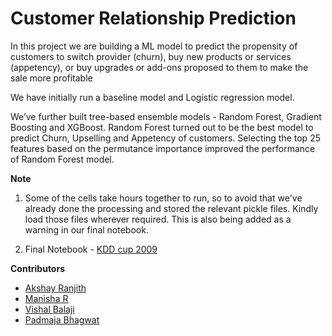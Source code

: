 # Customer Relationship Prediction
In this project we are building a ML model to predict the propensity of customers to switch provider (churn), buy new products or services (appetency), or buy upgrades or add-ons proposed to them to make the sale more profitable

We have initially run a baseline model and Logistic regression model.

We’ve further built tree-based ensemble models - Random Forest, Gradient Boosting and XGBoost. Random Forest turned out to be the best model to predict Churn, Upselling and Appetency of customers. Selecting the top 25 features based on the permutance importance improved the performance of Random Forest model.

**Note**

1) Some of the cells take hours together to run, so to avoid that we've already done the processing and stored the relevant pickle files. Kindly load those files wherever required. This is also being added as a warning in our final notebook.

2) Final Notebook - [KDD cup 2009](https://github.com/akshaypt7/customer_relationship_prediction/blob/main/Kdd_cup_2009.ipynb)


**Contributors**

* [Akshay Ranjith](https://github.com/akshaypt7)
* [Manisha R](https://github.com/Manisha2297)
* [Vishal Balaji](https://www.linkedin.com/in/vishal-balaji-121b49137/)
* [Padmaja Bhagwat](https://www.linkedin.com/in/padmajavb/)
